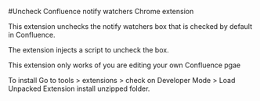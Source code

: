 #Uncheck Confluence notify watchers Chrome extension

This extension unchecks the notify watchers box that is checked by default in Confluence.

The extension injects a script to uncheck the box.

This extension only works of you are editing your own Confluence pgae


To install  Go to tools > extensions > check on Developer Mode > Load Unpacked Extension install unzipped folder.
